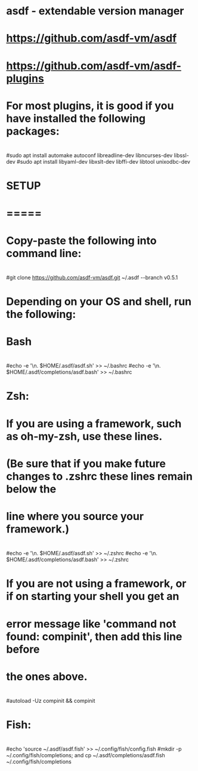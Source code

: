 # asdf - extendable version manager

# https://github.com/asdf-vm/asdf
# https://github.com/asdf-vm/asdf-plugins


# For most plugins, it is good if you have installed the following packages:
# 
#sudo apt install automake autoconf libreadline-dev libncurses-dev libssl-dev
#sudo apt install libyaml-dev libxslt-dev libffi-dev libtool unixodbc-dev


# SETUP
# =====

# Copy-paste the following into command line:
#
#git clone https://github.com/asdf-vm/asdf.git ~/.asdf --branch v0.5.1


# Depending on your OS and shell, run the following:

# Bash
#
#echo -e '\n. $HOME/.asdf/asdf.sh' >> ~/.bashrc
#echo -e '\n. $HOME/.asdf/completions/asdf.bash' >> ~/.bashrc

# Zsh:
# If you are using a framework, such as oh-my-zsh, use these lines. 
# (Be sure that if you make future changes to .zshrc these lines remain below the
# line where you source your framework.)
#
#echo -e '\n. $HOME/.asdf/asdf.sh' >> ~/.zshrc
#echo -e '\n. $HOME/.asdf/completions/asdf.bash' >> ~/.zshrc
#
# If you are not using a framework, or if on starting your shell you get an 
# error message like 'command not found: compinit', then add this line before 
# the ones above.
#
#autoload -Uz compinit && compinit

# Fish:
#
#
#echo 'source ~/.asdf/asdf.fish' >> ~/.config/fish/config.fish
#mkdir -p ~/.config/fish/completions; and cp ~/.asdf/completions/asdf.fish ~/.config/fish/completions
#



